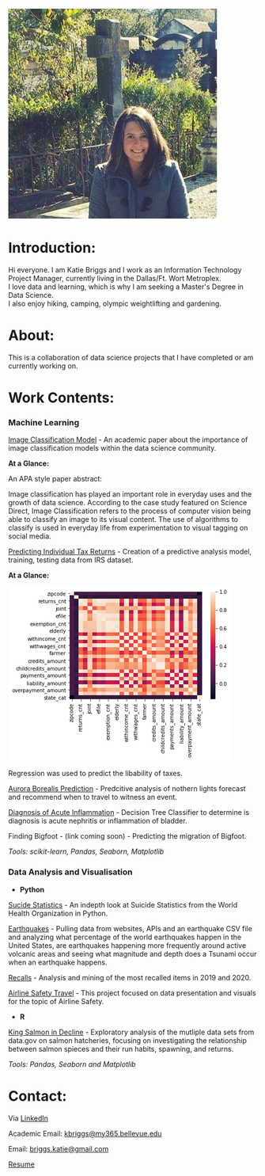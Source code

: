 ![](/images/17457382_10212451426348968_1862182588505706918_n.jpg)

# Introduction:
Hi everyone.  I am Katie Briggs and I work as an Information Technology 
Project Manager, currently living in the Dallas/Ft. Wort Metroplex.  
I love data and learning, which is why I am seeking a Master's Degree in Data Science.  
I also enjoy hiking, camping, olympic weightlifting and gardening. 

# About:

This is a collaboration of data science projects that I have completed or am currently working on. 


# Work Contents:

### Machine Learning

[Image Classification Model](https://github.com/Briggskm9/Image-Classification-Model) - An academic paper about the importance of image classification models within the data science community.

 **At a Glance:**
 
  An APA style paper abstract:
  
  Image classification has played an important role in everyday uses and the growth of data science. According to the case study featured on Science Direct, Image Classification
  refers to the process of computer vision being able to classify an image to its visual content. The use of algorithms to classify is used in everyday life from experimentation
  to visual tagging on social media.
  

[Predicting Individual Tax Returns](https://github.com/Briggskm9/Predicting-Tax-Returns) - Creation of a predictive analysis model, training, testing data from IRS dataset. 

**At a Glance:**

 ![](https://github.com/Briggskm9/Briggskm9.github.io/blob/main/images/heatmap.png)
 
  Regression was used to predict the libability of taxes.

[Aurora Borealis Prediction](https://github.com/Briggskm9/DSC-680/tree/main/Project%201) - Predcitive analysis of nothern lights forecast and recommend when to travel to witness an event. 

[Diagnosis of Acute Inflammation](https://github.com/Briggskm9/Projects/tree/main/Project%202) - Decision Tree Classifier to determine is diagnosis is acute nephritis or inflammation of bladder. 

Finding Bigfoot - (link coming soon) - Predicting the migration of Bigfoot.

_Tools:  scikit-learn, Pandas, Seaborn, Matplotlib_


### Data Analysis and Visualisation

 - **Python**
 
[Sucide Statistics](https://github.com/Briggskm9/Suicide-Statistics) - An indepth look at Suicide Statistics from the World Health Organization in Python.

[Earthquakes](https://github.com/Briggskm9/Earthquakes) - Pulling data from websites, APIs and an earthquake CSV file and analyzing what percentage of the world earthquakes happen in the United States, are earthquakes happening more frequently around active volcanic areas and seeing what magnitude and depth does a Tsunami occur when an earthquake happens.

[Recalls](https://github.com/Briggskm9/Recalls/tree/master/Week%2010) - Analysis and mining of the most recalled items in 2019 and 2020.  

[Airline Safety Travel](https://github.com/Briggskm9/Airline-Safety/tree/master/Week%209%20and%2010) - This project focused on data presentation and visuals for the topic of Airline Safety.

 - **R**
 
[King Salmon in Decline](https://github.com/Briggskm9/King-Salmon-Decline) - Exploratory analysis of the mutliple data sets from data.gov on salmon hatcheries, focusing on investigating the relationship between salmon spieces and their run habits, spawning, and returns. 

_Tools: Pandas, Seaborn and Matplotlib_

# Contact:
 Via [LinkedIn](https://www.linkedin.com/in/katie-briggs-pmp-a50730167/)
 
 Academic Email: kbriggs@my365.bellevue.edu
 
 Email: briggs.katie@gmail.com
 
 [Resume](https://github.com/Briggskm9/Briggskm9.github.io/blob/main/Resume/briggs_res-v2.docx)
 
